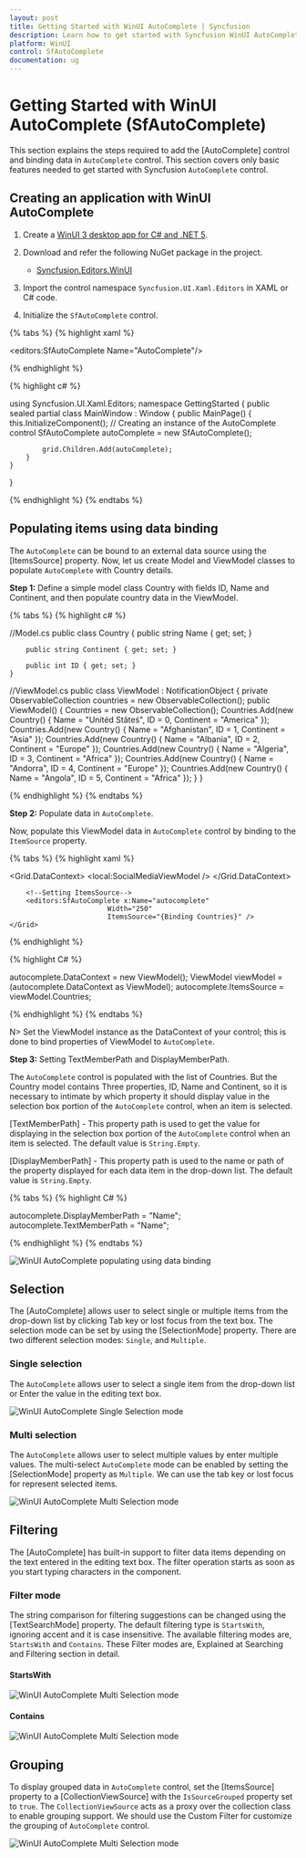 ```yaml
---
layout: post
title: Getting Started with WinUI AutoComplete | Syncfusion
description: Learn how to get started with Syncfusion WinUI AutoComplete control, its elements, and more in here.
platform: WinUI
control: SfAutoComplete
documentation: ug
---
```


# Getting Started with WinUI AutoComplete (SfAutoComplete)

This section explains the steps required to add the [AutoComplete] control and binding data in `AutoComplete` control. This section covers only basic features needed to get started with Syncfusion `AutoComplete` control.

## Creating an application with WinUI AutoComplete

1. Create a [WinUI 3 desktop app for C# and .NET 5](https://docs.microsoft.com/en-us/windows/apps/winui/winui3/get-started-winui3-for-desktop).
2.  Download and refer the following NuGet package in the project.

    * [Syncfusion.Editors.WinUI](https://www.nuget.org/packages/Syncfusion.Editors.WinUI)

3. Import the control namespace `Syncfusion.UI.Xaml.Editors` in XAML or C# code.
4. Initialize the `SfAutoComplete` control.

{% tabs %}
{% highlight xaml %}

<Window
    x:Class="GettingStarted.MainPage"
    xmlns="http://schemas.microsoft.com/winfx/2006/xaml/presentation"
    xmlns:x="http://schemas.microsoft.com/winfx/2006/xaml"
    xmlns:local="using:GettingStarted"
    xmlns:d="http://schemas.microsoft.com/expression/blend/2008"
    xmlns:mc="http://schemas.openxmlformats.org/markup-compatibility/2006"
    xmlns:editors="using:Syncfusion.UI.Xaml.Editors"
    mc:Ignorable="d"
    Background="{ThemeResource ApplicationPageBackgroundThemeBrush}">
    <Grid Name="grid">
        <!--Adding AutoComplete control -->
        <editors:SfAutoComplete Name="AutoComplete"/>
    </Grid>
</Window>

{% endhighlight %}

{% highlight c# %}

using Syncfusion.UI.Xaml.Editors;
namespace GettingStarted
{
    public sealed partial class MainWindow : Window
    {
        public MainPage()
        {
            this.InitializeComponent();
            // Creating an instance of the AutoComplete control
            SfAutoComplete autoComplete = new SfAutoComplete();

            grid.Children.Add(autoComplete);
        }
    }
}

{% endhighlight %}
{% endtabs %}

## Populating items using data binding

The `AutoComplete` can be bound to an external data source using the [ItemsSource] property. Now, let us create Model and ViewModel classes to populate `AutoComplete` with Country details.

**Step 1:** Define a simple model class Country with fields ID, Name and Continent, and then populate country data in the ViewModel.

{% tabs %}
{% highlight c# %}

//Model.cs
 public class Country
    {
        public string Name { get; set; }

        public string Continent { get; set; }

        public int ID { get; set; }
    }

//ViewModel.cs
public class ViewModel : NotificationObject
{
    private ObservableCollection<Country> countries = new ObservableCollection<Country>();
     public ViewModel()
        {
            Countries = new ObservableCollection<Country>();
            Countries.Add(new Country() { Name = "Unítéd Stâteś", ID = 0, Continent = "America" });
            Countries.Add(new Country() { Name = "Afghanistan", ID = 1, Continent = "Asia" });
            Countries.Add(new Country() { Name = "Albania", ID = 2, Continent = "Europe" });
            Countries.Add(new Country() { Name = "Algeria", ID = 3, Continent = "Africa" });
            Countries.Add(new Country() { Name = "Andorra", ID = 4, Continent = "Europe" });
            Countries.Add(new Country() { Name = "Angola", ID = 5, Continent = "Africa" });
    }
}

{% endhighlight %}
{% endtabs %}

**Step 2:** Populate data in `AutoComplete`. 

Now, populate this ViewModel data in `AutoComplete` control by binding to the `ItemSource` property. 

{% tabs %}
{% highlight xaml %}

<Window
    x:Class="GettingStarted.MainPage"
    xmlns="http://schemas.microsoft.com/winfx/2006/xaml/presentation"
    xmlns:x="http://schemas.microsoft.com/winfx/2006/xaml"
    xmlns:local="using:GettingStarted"
    xmlns:d="http://schemas.microsoft.com/expression/blend/2008"
    xmlns:mc="http://schemas.openxmlformats.org/markup-compatibility/2006"
    xmlns:editors="using:Syncfusion.UI.Xaml.Editors"
    mc:Ignorable="d"
    Background="{ThemeResource ApplicationPageBackgroundThemeBrush}">
    <Grid Name="grid">
       <Grid.DataContext>
         <local:SocialMediaViewModel />
       </Grid.DataContext>

        <!--Setting ItemsSource-->
        <editors:SfAutoComplete x:Name="autocomplete" 
                            Width="250"
                            ItemsSource="{Binding Countries}" />
    </Grid>
</Window>

{% endhighlight %}

{% highlight C# %}

autocomplete.DataContext = new ViewModel();
ViewModel viewModel = (autocomplete.DataContext as ViewModel);
autocomplete.ItemsSource = viewModel.Countries;

{% endhighlight %}
{% endtabs %}

N> Set the ViewModel instance as the DataContext of your control; this is done to bind properties of ViewModel to `AutoComplete`.

**Step 3:** Setting TextMemberPath and DisplayMemberPath.

The `AutoComplete` control is populated with the list of Countries. But the Country model contains Three properties, ID, Name and Continent, so it is necessary to intimate by which property it should display value in the selection box portion of the `AutoComplete` control, when an item is selected.

[TextMemberPath] - This property path is used to get the value for displaying in the selection box portion of the `AutoComplete` control when an item is selected. The default value is `String.Empty`.

[DisplayMemberPath] - This property path is used to the name or path of the property displayed for each data item in the drop-down list. The default value is `String.Empty`.

{% tabs %}
{% highlight C# %}

autocomplete.DisplayMemberPath = "Name";
autocomplete.TextMemberPath = "Name";

{% endhighlight %}
{% endtabs %}

![WinUI AutoComplete populating using data binding](GettingStarted_images/winui-autocomplete-populating-data-binding.png)


## Selection

The [AutoComplete] allows user to select single or multiple items from the drop-down list by clicking Tab key or lost focus from the text box. The selection mode can be set by using the [SelectionMode] property. There are two different selection modes: `Single`, and `Multiple`.

### Single selection

The `AutoComplete` allows user to select a single item from the drop-down list or Enter the value in the editing text box.

![WinUI AutoComplete Single Selection mode](GettingStarted_images/winui-autocomplete-single-selection.png)

### Multi selection

The `AutoComplete` allows user to select multiple values by enter multiple values. The multi-select `AutoComplete` mode can be enabled by setting the [SelectionMode] property as `Multiple`. We can use the tab 
key or lost focus for represent selected items.

![WinUI AutoComplete Multi Selection mode](GettingStarted_images/winui-autocomplete-multi-selection.png)

## Filtering

The [AutoComplete] has built-in support to filter data items depending on the text entered in the editing text box. The filter operation starts as soon as you start typing characters in the component.

### Filter mode

The string comparison for filtering suggestions can be changed using the [TextSearchMode] property. The default filtering type is `StartsWith`, ignoring accent and it is case insensitive. The available filtering modes are, `StartsWith` and `Contains`. These Filter modes are, Explained at Searching and Filtering section in detail. 

#### StartsWith

![WinUI AutoComplete Multi Selection mode](GettingStarted_images/winui-autocomplete-filtering-startswith.png)

#### Contains

![WinUI AutoComplete Multi Selection mode](GettingStarted_images/winui-autocomplete-filtering-contains.png)

## Grouping

To display grouped data in `AutoComplete` control, set the [ItemsSource] property to a [CollectionViewSource] with the `IsSourceGrouped` property set to `true`. The `CollectionViewSource` acts as a proxy over the collection class to enable grouping support. We should use the Custom Filter for customize the grouping of `AutoComplete` control.

![WinUI AutoComplete Multi Selection mode](GettingStarted_images/winui-autocomplete-grouping.png)

